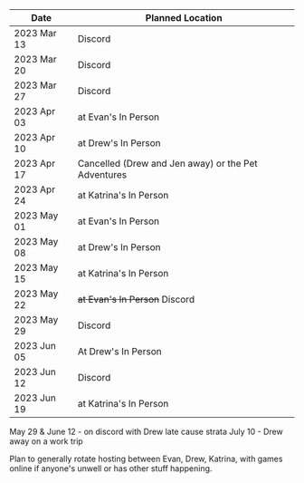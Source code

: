 | Date       | Planned Location |
| -          | - |
|2023 Mar 13 | Discord |
|2023 Mar 20 | Discord |
|2023 Mar 27 | Discord |
|2023 Apr 03 | at Evan's In Person |
|2023 Apr 10 | at Drew's In Person |
|2023 Apr 17 | Cancelled (Drew and Jen away) or the Pet Adventures |
|2023 Apr 24 | at Katrina's In Person |
|2023 May 01 | at Evan's In Person |
|2023 May 08 | at Drew's In Person |
|2023 May 15 | at Katrina's In Person |
|2023 May 22 | ~~at Evan's In Person~~ Discord |
|2023 May 29 | Discord |
|2023 Jun 05 | At Drew's In Person |
|2023 Jun 12 | Discord |
|2023 Jun 19 | at Katrina's In Person |

May 29 & June 12 - on discord with Drew late cause strata
July 10 - Drew away on a work trip

Plan to generally rotate hosting between Evan, Drew, Katrina, with games online if anyone's unwell or has other stuff happening.
